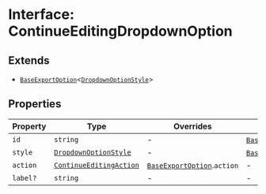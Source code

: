 # Interface: ContinueEditingDropdownOption

## Extends

- [`BaseExportOption`](base-export-option/index.md)<[`DropdownOptionStyle`](dropdown-option-style/index.md)\>

## Properties

| Property | Type | Overrides | Inherited from |
| ------ | ------ | ------ | ------ |
| `id` | `string` | - | [`BaseExportOption`](base-export-option/index.md).`id` |
| `style` | [`DropdownOptionStyle`](dropdown-option-style/index.md) | - | [`BaseExportOption`](base-export-option/index.md).`style` |
| `action` | [`ContinueEditingAction`](../type-aliases/continue-editing-action/index.md) | [`BaseExportOption`](base-export-option/index.md).`action` | - |
| `label?` | `string` | - | - |
